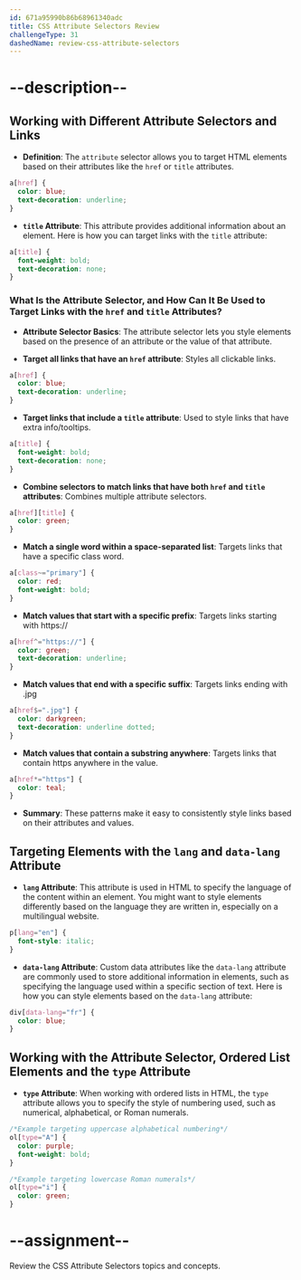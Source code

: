 ```yaml
---
id: 671a95990b86b68961340adc
title: CSS Attribute Selectors Review
challengeType: 31
dashedName: review-css-attribute-selectors
---
```


# --description--

## Working with Different Attribute Selectors and Links

- **Definition**: The `attribute` selector allows you to target HTML elements based on their attributes like the `href` or `title` attributes.

```css
a[href] {
  color: blue;
  text-decoration: underline;
}
```

- **`title` Attribute**: This attribute provides additional information about an element. Here is how you can target links with the `title` attribute:

```css
a[title] {
  font-weight: bold;
  text-decoration: none;
}
```

### What Is the Attribute Selector, and How Can It Be Used to Target Links with the `href` and `title` Attributes?

- **Attribute Selector Basics**: The attribute selector lets you style elements based on the presence of an attribute or the value of that attribute.

- **Target all links that have an `href` attribute**: Styles all clickable links.

```css
a[href] {
  color: blue;
  text-decoration: underline;
}
```

- **Target links that include a `title` attribute**: Used to style links that have extra info/tooltips.

```css
a[title] {
  font-weight: bold;
  text-decoration: none;
}
```

- **Combine selectors to match links that have both `href` and `title` attributes**: Combines multiple attribute selectors.

```css
a[href][title] {
  color: green;
}
```

- **Match a single word within a space-separated list**: Targets links that have a specific class word.

```css
a[class~="primary"] {
  color: red;
  font-weight: bold;
}
```

- **Match values that start with a specific prefix**: Targets links starting with https://

```css
a[href^="https://"] {
  color: green;
  text-decoration: underline;
}
```

- **Match values that end with a specific suffix**: Targets links ending with .jpg

```css
a[href$=".jpg"] {
  color: darkgreen;
  text-decoration: underline dotted;
}
```

- **Match values that contain a substring anywhere**: Targets links that contain https anywhere in the value.

```css
a[href*="https"] {
  color: teal;
}
```

- **Summary**: These patterns make it easy to consistently style links based on their attributes and values.

## Targeting Elements with the `lang` and `data-lang` Attribute

- **`lang` Attribute**: This attribute is used in HTML to specify the language of the content within an element. You might want to style elements differently based on the language they are written in, especially on a multilingual website. 

```css
p[lang="en"] {
  font-style: italic;
}
```

- **`data-lang` Attribute**: Custom data attributes like the `data-lang` attribute are commonly used to store additional information in elements, such as specifying the language used within a specific section of text. Here is how you can style elements based on the `data-lang` attribute:

```css
div[data-lang="fr"] {
  color: blue;
}
```

## Working with the Attribute Selector, Ordered List Elements and the `type` Attribute

- **`type` Attribute**: When working with ordered lists in HTML, the `type` attribute allows you to specify the style of numbering used, such as numerical, alphabetical, or Roman numerals. 

```css
/*Example targeting uppercase alphabetical numbering*/
ol[type="A"] {
  color: purple;
  font-weight: bold;
}

/*Example targeting lowercase Roman numerals*/
ol[type="i"] {
  color: green;
}
```

# --assignment--

Review the CSS Attribute Selectors topics and concepts.
